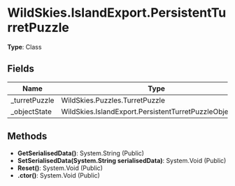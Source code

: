 ﻿# WildSkies.IslandExport.PersistentTurretPuzzle

**Type**: Class

## Fields

| Name | Type | Access |
|------|------|--------|
| _turretPuzzle | WildSkies.Puzzles.TurretPuzzle | Private |
| _objectState | WildSkies.IslandExport.PersistentTurretPuzzleObjectState | Private |

## Methods

- **GetSerialisedData()**: System.String (Public)
- **SetSerialisedData(System.String serialisedData)**: System.Void (Public)
- **Reset()**: System.Void (Public)
- **.ctor()**: System.Void (Public)

